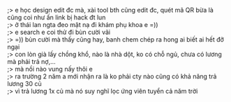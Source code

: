 ;> e học design edit đc mà, xài tool bth cũng edit đc, quét mã QR bừa là cũng coi như ấn link bị hack đt lun<br>
;> ở thái lan ngta đeo mặt nạ đi khám phụ khoa e =))<br>
;> e search e coi thử đi bùn cười vãi<br>
;> =)) bùn cười mà thấy cũng hay, banh chem chép ra hong ai biết ai hết đỡ ngại<br>
;> con lòn già lấy chồng khổ, nào là nhà dột, ko có chỗ ngủ, chưa có lương mà phải trả nợ,...<br>
;> mà nồi nào vung nấy thôi e<br>
;> ra trường 2 năm a mới nhận ra là ko phải cty nào cũng có khả năng trả lương 30 củ<br>
;> vì trả lương 1x củ mà nó suy nghĩ lọc ứng viên tuyển cả năm trời
